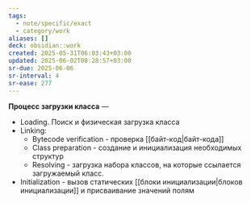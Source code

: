 ```yaml
---
tags:
  - note/specific/exact
  - category/work
aliases: []
deck: obsidian::work
created: 2025-05-31T06:03:43+03:00
updated: 2025-06-02T08:28:57+03:00
sr-due: 2025-06-06
sr-interval: 4
sr-ease: 277
---
```


**Процесс загрузки класса**
—
- Loading. Поиск и физическая загрузка класса
- Linking:
	- Bytecode verification - проверка [[байт-код|байт-кода]]
	- Class preparation - создание и инициализация необходимых структур
	- Resolving - загрузка набора классов, на которые ссылается загружаемый класс.
- Initialization - вызов статических [[блоки инициализации|блоков инициализации]] и присваивание значений полям
